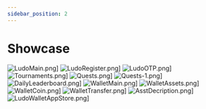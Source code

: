 ```yaml
---
sidebar_position: 2
---
```


# Showcase

![LudoMain.png](/img/LudoMain.png)] ![LudoRegister.png](/img/LudoRegister.png)] ![LudoOTP.png](/img/LudoOTP.png)]
![Tournaments.png](/img/Tournaments.png)] ![Quests.png](/img/Quests.png)] ![Quests-1.png](/img/Quests-1.png)]
![DailyLeaderboard.png](/img/DailyLeaderboard.png)] ![WalletMain.png](/img/WalletMain.png)] ![WalletAssets.png](/img/WalletAssets.png)]
![WalletCoin.png](/img/WalletCoin.png)] ![WalletTransfer.png](/img/WalletTransfer.png)] ![AsstDecription.png](/img/AsstDecription.png)]
![LudoWalletAppStore.png](/img/LudoWalletAppStore.png)]
